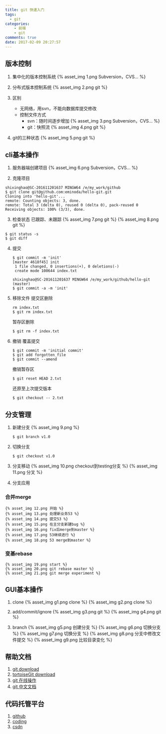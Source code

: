 ```yaml
---
title: git 快速入门
tags:
  - git
categories:
    - 前端
    - git
comments: true
date: 2017-02-09 20:27:57
---
```


## 版本控制
1. 集中化的版本控制系统
{% asset_img 1.png Subversion，CVS... %}

2. 分布式版本控制系统
{% asset_img 2.png git %}

3. 区别
	* 无网络，用svn，不能向数据库提交修改
	* 控制文件方式
		*	svn：随时间逐步增加
		{% asset_img 3.png Subversion，CVS... %}
		* git：快照流
		{% asset_img 4.png git %}

4. git的三种状态
{% asset_img 5.png git %}

## cli基本操作
1. 服务器端创建项目
{% asset_img 6.png Subversion，CVS... %}

2. 克隆项目
````
shixinghao@SC-201611201637 MINGW64 /e/my_work/github
$ git clone git@github.com:eminoda/hello-git.git
Cloning into 'hello-git'...
remote: Counting objects: 3, done.
remote: Total 3 (delta 0), reused 0 (delta 0), pack-reused 0
Receiving objects: 100% (3/3), done.
````
3. 检查状态
已跟踪、未跟踪
{% asset_img 7.png git %}
{% asset_img 8.png git %}
````
$ git status -s
$ git diff
````
4. 提交
	````
	$ git commit -m 'init'
	[master 4618f45] init
	 1 file changed, 0 insertions(+), 0 deletions(-)
	 create mode 100644 index.txt
	````
	````
	shixinghao@SC-201611201637 MINGW64 /e/my_work/github/hello-git (master)
	$ git commit -a -m 'init'
	````
5. 移除文件
	提交区删除
	````
	rm index.txt
	$ git rm index.txt
	````
	暂存区删除
	````
	$ git rm -f index.txt
	````

6. 撤销
	覆盖提交
	````
	$ git commit -m 'initial commit'
	$ git add forgotten_file
	$ git commit --amend
	````
	撤销暂存区
	````
	$ git reset HEAD 2.txt
	````
	还原至上次提交版本
	````
	$ git checkout -- 2.txt
	````

## 分支管理
1. 新建分支
	{% asset_img 9.png %}
	````
	$ git branch v1.0
	````
2. 切换分支
	````
	$ git checkout v1.0
	````
3. 分支移动
	{% asset_img 10.png checkout到testing分支 %}
	{% asset_img 11.png 分叉 %}

4. 分支应用
### 合并merge
	{% asset_img 12.png 开始 %}
	{% asset_img 13.png 处理新业务53 %}
	{% asset_img 14.png 提交53 %}
	{% asset_img 15.png 在主分支新建bug %}
	{% asset_img 16.png fix后merge到master %}
	{% asset_img 17.png 53继续进行 %}
	{% asset_img 18.png 53 merge到master %}
### 变基rebase
	{% asset_img 19.png start %}
	{% asset_img 20.png git rebase master %}
	{% asset_img 21.png git merge experiment %}

## GUI基本操作
1. clone
{% asset_img g1.png clone %}
{% asset_img g2.png clone %}

2. add/commit/ignore
{% asset_img g3.png git %}
{% asset_img g4.png git %}

3. branch
{% asset_img g5.png 创建分支 %}
{% asset_img g6.png 切换分支 %}
{% asset_img g7.png 切换分支 %}
{% asset_img g8.png 分支中修改文件提交 %}
{% asset_img g9.png 比较目录变化 %}

## 帮助文档
1. [git download](https://git-scm.com/downloads)
2. [tortoiseGit download](https://tortoisegit.org/)
3. [git	在线操作](https://try.github.io/levels/1/challenges/1)
4. [git 中文文档](https://git-scm.com/book/zh/v2/%E8%B5%B7%E6%AD%A5-%E5%85%B3%E4%BA%8E%E7%89%88%E6%9C%AC%E6%8E%A7%E5%88%B6)

## 代码托管平台
1. [github](https://github.com/eminoda)
2. [coding](https://coding.net/)
3. [csdn](https://code.csdn.net/)